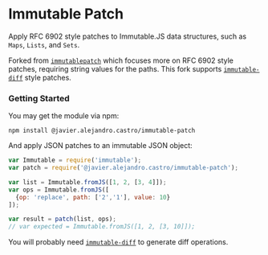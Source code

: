 Immutable Patch
====

Apply RFC 6902 style patches to Immutable.JS data structures, such as `Maps`, `Lists`, and `Sets`.

Forked from [`immutablepatch`](https://github.com/intelie/immutable-js-patch) which focuses more on RFC 6902 style patches, requiring string values for the paths. This fork supports [`immutable-diff`](https://github.com/tgriesser/immutable-diff) style patches.

### Getting Started

You may get the module via npm:

```
npm install @javier.alejandro.castro/immutable-patch
```

And apply JSON patches to an immutable JSON object:

```js
var Immutable = require('immutable');
var patch = require('@javier.alejandro.castro/immutable-patch');

var list = Immutable.fromJS([1, 2, [3, 4]]);
var ops = Immutable.fromJS([
  {op: 'replace', path: ['2','1'], value: 10}
]);

var result = patch(list, ops);
// var expected = Immutable.fromJS([1, 2, [3, 10]]);
```

You will probably need [`immutable-diff`](https://github.com/tgriesser/immutable-diff) to generate diff operations.
